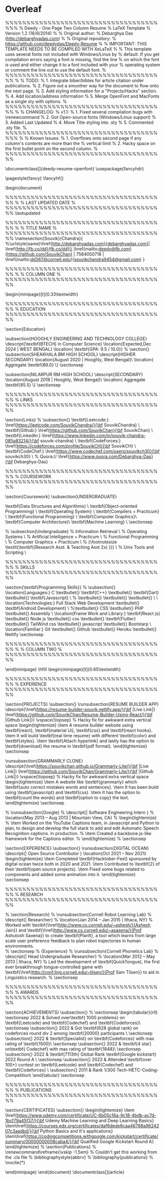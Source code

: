 # Overleaf
%%%%%%%%%%%%%%%%%%%%%%%%%%%%%%%%%%%%%%%
% Deedy - One Page Two Column Resume
% LaTeX Template
% Version 1.2 (16/9/2014)
%
% Original author:
% Debarghya Das (http://debarghyadas.com)
%
% Original repository:
% https://github.com/deedydas/Deedy-Resume
%
% IMPORTANT: THIS TEMPLATE NEEDS TO BE COMPILED WITH XeLaTeX
%
% This template uses several fonts not included with Windows/Linux by
% default. If you get compilation errors saying a font is missing, find the line
% on which the font is used and either change it to a font included with your
% operating system or comment the line out to use the default font.
% 
%%%%%%%%%%%%%%%%%%%%%%%%%%%%%%%%%%%%%%
% 
% TODO:
% 1. Integrate biber/bibtex for article citation under publications.
% 2. Figure out a smoother way for the document to flow onto the next page.
% 3. Add styling information for a "Projects/Hacks" section.
% 4. Add location/address information
% 5. Merge OpenFont and MacFonts as a single sty with options.
% 
%%%%%%%%%%%%%%%%%%%%%%%%%%%%%%%%%%%%%%
%
% CHANGELOG:
% v1.1:
% 1. Fixed several compilation bugs with \renewcommand
% 2. Got Open-source fonts (Windows/Linux support)
% 3. Added Last Updated
% 4. Move Title styling into .sty
% 5. Commented .sty file.
%
%%%%%%%%%%%%%%%%%%%%%%%%%%%%%%%%%%%%%%%
%
% Known Issues:
% 1. Overflows onto second page if any column's contents are more than the
% vertical limit
% 2. Hacky space on the first bullet point on the second column.
%
%%%%%%%%%%%%%%%%%%%%%%%%%%%%%%%%%%%%%%


\documentclass[]{deedy-resume-openfont}
\usepackage{fancyhdr}
 
\pagestyle{fancy}
\fancyhf{}
 
\begin{document}

%%%%%%%%%%%%%%%%%%%%%%%%%%%%%%%%%%%%%%
%
%     LAST UPDATED DATE
%
%%%%%%%%%%%%%%%%%%%%%%%%%%%%%%%%%%%%%%
\lastupdated

%%%%%%%%%%%%%%%%%%%%%%%%%%%%%%%%%%%%%%
%
%     TITLE NAME
%
%%%%%%%%%%%%%%%%%%%%%%%%%%%%%%%%%%%%%%
\namesection{Souvik}{Chandra}{ %\urlstyle{same}\href{http://debarghyadas.com}{debarghyadas.com}| \href{http://fb.co/dd}{fb.co/dd}\\
\href{mailto:deedy@fb.com}{https://github.com/SouvikChan} | 7584050718 | \href{mailto:dd367@cornell.edu}{souvikchandra9454@gmail.com}
}

%%%%%%%%%%%%%%%%%%%%%%%%%%%%%%%%%%%%%%
%
%     COLUMN ONE
%
%%%%%%%%%%%%%%%%%%%%%%%%%%%%%%%%%%%%%%

\begin{minipage}[t]{0.33\textwidth} 

%%%%%%%%%%%%%%%%%%%%%%%%%%%%%%%%%%%%%%
%     EDUCATION
%%%%%%%%%%%%%%%%%%%%%%%%%%%%%%%%%%%%%%

\section{Education} 

\subsection{HOOGHLY ENGINEERING AND TECHNOLOGY COLLEGE}
\descript{\textbf{BTECH} in Computer Science}
\location{Expected,Dec 2024 | WEST BENGAL}
\location{ \textbf{GPA: 9.5 / 10.0}}
% \section{}
\subsection{SHEAKHALA BM HIGH SCHOOL}
\descript{HIGHER SECONDARY}
\location{August 2020 | Hooghly, West Bengal}\\
\location{ Aggregate \textbf{86.0} \\}
\sectionsep

\subsection{NILARPUR RM HIGH SCHOOL}
\descript{SECONDARY}
\location{August 2018 | Hooghly, West Bengal}\\
\location{ Aggregate \textbf{85.5} \\}
\sectionsep

%%%%%%%%%%%%%%%%%%%%%%%%%%%%%%%%%%%%%%
%     LINKS
%%%%%%%%%%%%%%%%%%%%%%%%%%%%%%%%%%%%%%

\section{Links} 
% \subsection{}
\textbf{Leetcode:} \href{https://leetcode.com/SouvikChandra/}{\bf SouvikChandra} \\
\textbf{Github:} \href{https://github.com/SouvikChan}{\bf SouvikChan} \\
\textbf{LinkedIn:}  \href{https://www.linkedin.com/in/souvik-chandra-085a83214/}{\bf souvik-chandra} \\
\textbf{CodeForces:}  \href{https://codeforces.com/profile/SouvikCH}{\bf SouvikCH} \\
\textbf{CodeChef:} \href{https://www.codechef.com/users/souvikch30}{\bf souvikch30} \\
% Quora://  \href{https://www.quora.com/Debarghya-Das}{\bf Debarghya-Das}

%%%%%%%%%%%%%%%%%%%%%%%%%%%%%%%%%%%%%%
%     COURSEWORK
%%%%%%%%%%%%%%%%%%%%%%%%%%%%%%%%%%%%%%

\section{Coursework}
\subsection{UNDERGRADUATE}

\textbf{Data Structures and Algorithms} \\
\textbf{Object-oriented Programming}  \\
\textbf{Operating System} \\
\textbf{Compilers + Practicum} \\
\textbf{Functional Programming} \\
\textbf{Computer Graphics}\\
\textbf{Computer Architecture}\\
\textbf{Machine Learning} \\
\sectionsep

% \subsection{Undergraduate}
% Information Retrieval \\
% Operating Systems \\
% Artificial Intelligence + Practicum \\
% Functional Programming \\
% Computer Graphics + Practicum \\
% {\footnotesize \textit{\textbf{(Research Asst. \& Teaching Asst 2x) }}} \\
% Unix Tools and Scripting \\

%%%%%%%%%%%%%%%%%%%%%%%%%%%%%%%%%%%%%%
%     SKILLS
%%%%%%%%%%%%%%%%%%%%%%%%%%%%%%%%%%%%%%

\section{\textbf{Programming Skills}}
% \subsection{}
\location{Languages:}
C \textbullet{}   \textbf{C++} \textbullet{} \textbf{Dart} \textbullet{} \textbf{Javascript} \\
% \textbullet{}  \textbullet{}  \textbullet{} \\ \\ 
\location{Technologies:}
Full Stack Web Development \textbullet{} \textbf{Android Development} \\
%\textbullet{} CSS \textbullet{} PHP \textbullet{} Assembly \\
\location{Frame Work and Library:}
\textbf{React js} \textbullet{} Node js \textbullet{} css \textbullet{} \textbf{Flutter} \textbullet{} TailWind css \textbullet{} javascript \textbullet{} Bootstarp \\
\location{Familiar:}
Git \textbullet{} Github \textbullet{} Heroku \textbullet{} Netlify 
\sectionsep

%%%%%%%%%%%%%%%%%%%%%%%%%%%%%%%%%%%%%%
%
%     COLUMN TWO
%
%%%%%%%%%%%%%%%%%%%%%%%%%%%%%%%%%%%%%%

\end{minipage} 
\hfill
\begin{minipage}[t]{0.65\textwidth} 

%%%%%%%%%%%%%%%%%%%%%%%%%%%%%%%%%%%%%%
%     EXPERIENCE
%%%%%%%%%%%%%%%%%%%%%%%%%%%%%%%%%%%%%%

\section{PROJECTS}
\subsection{}
\runsubsection{RESUME BUILDER APP}
\descript{\href{https://resume-builder-souvik.netlify.app/}{\bf |Live Link|} \href{https://github.com/SouvikChan/Resume-Builder-Using-React/}{\bf |Github Link|}}
\vspace{\topsep} % Hacky fix for awkward extra vertical space
\begin{tightemize}
\item A resume builder website using \textbf{react}, \textbf{material Ui}, \textbf{css} and \textbf{react hooks}.
\item It will build \textbf{real time resume} with different \textbf{color} and \textbf{styles}.
\item \textbf{Attach hyperlink} and lastly has the option to \textbf{download} the resume in \textbf{pdf format}.
\end{tightemize}
\sectionsep

\runsubsection{GRAMMARLY CLONE}
\descript{\href{https://souvikchan.github.io/Grammarly-Lite/}{\bf |Live Link|} \href{https://github.com/SouvikChan/Grammarly-Lite/}{\bf |Github Link|}}
\vspace{\topsep} % Hacky fix for awkward extra vertical space
\begin{tightemize}
\item A website like \textbf{grammarly} which \textbf{auto correct mistakes words and sentences}.
\item It has been build using \textbf{javascript} and \textbf{css}.
\item It has the option to \textbf{count the words} and \textbf{option to copy} the text.
\end{tightemize}
\sectionsep

% \runsubsection{Google}
% \descript{| Software Engineering Intern }
% \location{May 2013 – Aug 2013 | Mountain View, CA}
% \begin{tightemize}
% \item Worked on the YouTube Captions team, in Javascript and Python to plan, to design and develop the full stack to add and edit Automatic Speech Recognition captions. In production.
% \item Created a backbone.js-like framework for the Captions editor.
% \end{tightemize}
% \sectionsep

\section{EXPERIENCE}
\subsection{}
\runsubsection{DIGITAL OCEAN}
\descript{| Open Source Contributor }
\location{Oct 2021 – Nov 2021}
\begin{tightemize}
\item Completed \textbf{Hacktober-Fest} sponsored by digital ocean twice both in 2020 and 2021.
\item Contributed to \textbf{2} of their \textbf{open source projects}.
\item Fixed some bugs related to components and added some animation into it.
\end{tightemize}
\sectionsep

%%%%%%%%%%%%%%%%%%%%%%%%%%%%%%%%%%%%%%
%     RESEARCH
%%%%%%%%%%%%%%%%%%%%%%%%%%%%%%%%%%%%%%

% \section{Research}
% \runsubsection{Cornell Robot Learning Lab}
% \descript{| Researcher}
% \location{Jan 2014 – Jan 2015 | Ithaca, NY}
% Worked with \textbf{\href{http://www.cs.cornell.edu/~ashesh/}{Ashesh Jain}} and \textbf{\href{http://www.cs.cornell.edu/~asaxena/}{Prof Ashutosh Saxena}} to create \textbf{PlanIt}, a tool which  learns from large scale user preference feedback to plan robot trajectories in human environments.  
% \sectionsep
% {Experience}
% \runsubsection{Cornell Phonetics Lab}
% \descript{| Head Undergraduate Researcher}
% \location{Mar 2012 – May 2013 | Ithaca, NY}
% Led the development of \textbf{QuickTongue}, the first ever breakthrough tongue-controlled game with \textbf{\href{http://conf.ling.cornell.edu/~tilsen/}{Prof Sam Tilsen}} to aid in Linguistics research. 
% \sectionsep

%%%%%%%%%%%%%%%%%%%%%%%%%%%%%%%%%%%%%%
%     AWARDS
%%%%%%%%%%%%%%%%%%%%%%%%%%%%%%%%%%%%%%

\section{ACHIEVEMENTS} 
\subsection{}
% \sectionsep
\begin{tabular}{rll}
\sectionsep
2022   & Solved over\textbf{ 1000 problems} on \textbf{Leetcode} and \textbf{Codechef} and \textbf{Codeforces}\\
\sectionsep
\subsection{}
2022	     & Got \textbf{628 global rank} on codeforces round div 2 among \textbf{20000} participants \\
\sectionsep
\subsection{}
2022	     & \textbf{Specialist} on \textbf{Codeforces} with max rating of \textbf{1500}\\
\sectionsep
\subsection{}
2022	     & \textbf{4 star} on\textbf{ Codechef} with max rating of \textbf{1848}\\
\sectionsep
\subsection{}
2022     & \textbf{7113th} Global Rank \textbf{Google kickstart} 2022 Round A \\
\sectionsep
\subsection{}
2022     & Attended \textbf{over 100+} contest on \textbf{Leetcode} and \textbf{Codechef} and \textbf{Codeforces} \\
\subsection{}
2011     & Rank 1/300 Tech-HETC-Coding-Competition\\
\end{tabular}
\sectionsep

%%%%%%%%%%%%%%%%%%%%%%%%%%%%%%%%%%%%%%
%     PUBLICATIONS
%%%%%%%%%%%%%%%%%%%%%%%%%%%%%%%%%%%%%%

\section{CERTIFICATES}
\subsection{}
\begin{tightemize}
\item \href{https://www.udemy.com/certificate/UC-6b05c16a-9c18-4bdb-ac7d-1bcf79a45f37/}{\bf Udemy Machine Learning and Deep Learning Basics}
\item\href{https://courses.edx.org/certificates/daf6dede6caa46788a9624207c3aadbd/}{\bf Python Basics and It's applications}
\item\href{https://codingcompetitions.withgoogle.com/kickstart/certificate/summary/00000000008caba4/}{\bf Qualified Google Kickstart Round A}
\end{tightemize}
% \section{Publications} 
% \renewcommand\refname{\vskip -1.5em} % Couldn't get this working from the .cls file
% \bibliographystyle{abbrv}
% \bibliography{publications}
% \nocite{*}

\end{minipage} 
\end{document}  \documentclass[]{article}
